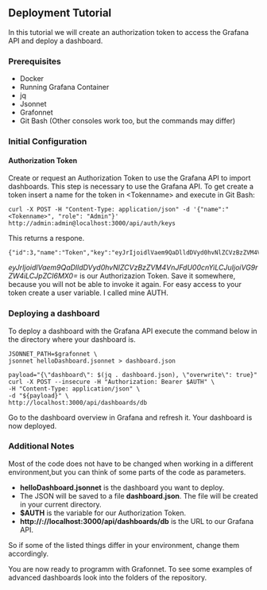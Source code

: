 ## Deployment Tutorial

In this tutorial we will create an authorization token to access the Grafana API and deploy a dashboard.

### Prerequisites
- Docker
- Running Grafana Container
- jq
- Jsonnet
- Grafonnet
- Git Bash (Other consoles work too, but the commands may differ)

### Initial Configuration

#### Authorization Token

Create or request an Authorization Token to use the Grafana API to import dashboards.
This step is necessary to use the Grafana API.
To get create a token insert a name for the token in \<Tokenname\> and execute in Git Bash:
```shell
curl -X POST -H "Content-Type: application/json" -d '{"name":"<Tokenname>", "role": "Admin"}' http://admin:admin@localhost:3000/api/auth/keys
```
This returns a respone.
```shell
{"id":3,"name":"Token","key":"eyJrIjoidlVaem9QaDlldDVyd0hvNlZCVzBzZVM4VnJFdU00cnYiLCJuIjoiVG9rZW4iLCJpZCI6MX0="}
```
_eyJrIjoidlVaem9QaDlldDVyd0hvNlZCVzBzZVM4VnJFdU00cnYiLCJuIjoiVG9rZW4iLCJpZCI6MX0=_ is our Authorizazion Token. Save it somewhere, because you will not be able to invoke it again.
For easy access to your token create a user variable. I called mine AUTH.

### Deploying a dashboard

To deploy a dashboard with the Grafana API execute the command below in the directory where your dashboard is.

```shell
JSONNET_PATH=$grafonnet \
jsonnet helloDashboard.jsonnet > dashboard.json

payload="{\"dashboard\": $(jq . dashboard.json), \"overwrite\": true}"
curl -X POST --insecure -H "Authorization: Bearer $AUTH" \
-H "Content-Type: application/json" \
-d "${payload}" \
http://localhost:3000/api/dashboards/db
```
Go to the dashboard overview in Grafana and refresh it. Your dashboard is now deployed.

### Additional Notes 

Most of the code does not have to be changed when working in a different environment,but you can think of some parts of the code as parameters.
- **helloDashboard.jsonnet** is the dashboard you want to deploy.
- The JSON will be saved to a file **dashboard.json**. The file will be created in your current directory.
- **$AUTH** is the variable for our Authorization Token.
- **ht<span>tp://</span>://localhost:3000/api/dashboards/db** is the URL to our Grafana API. 

So if some of the listed things differ in your environment, change them accordingly.

You are now ready to programm with Grafonnet. To see some examples of advanced dashboards look into the folders of the repository.

